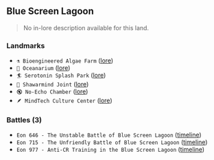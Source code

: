 ## Blue Screen Lagoon
> No in-lore description available for this land.

### Landmarks
- `⚗️ Bioengineered Algae Farm` ([lore](<https://zeithalt.github.io//r/algae_farm.html>))
- `🐬 Oceanarium` ([lore](<https://zeithalt.github.io//r/oceanarium.html>))
- `🏄️ Serotonin Splash Park` ([lore](<https://zeithalt.github.io//r/serotonin_splash_park.html>))
- `🌯️ Shawarmind Joint` ([lore](<https://zeithalt.github.io//r/shawarmind_joint.html>))
- `🔇️ No-Echo Chamber` ([lore](<https://zeithalt.github.io//r/noecho_chamber.html>))
- `🪶 MindTech Culture Center` ([lore](<https://zeithalt.github.io//r/mindtech_culture_center.html>))
### Battles (3)
- `Eon 646 - The Unstable Battle of Blue Screen Lagoon` ([timeline](<https://zeithalt.github.io//t/#eon0646>))
- `Eon 715 - The Unfriendly Battle of Blue Screen Lagoon` ([timeline](<https://zeithalt.github.io//t/#eon0715>))
- `Eon 977 - Anti-CR Training in the Blue Screen Lagoon` ([timeline](<https://zeithalt.github.io//t/#eon0977>))

